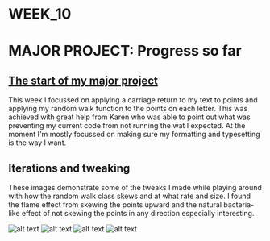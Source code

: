 # WEEK_10

# MAJOR PROJECT: Progress so far
## [The start of my major project](https://TajHealy.github.io/CodeWords/week_10/simpleShapePara/) 
This week I focussed on applying a carriage return to my text to points and applying my random walk function to the points on each letter. This was achieved with great help from Karen who was able to point out what was preventing my current code from not running the wat I expected. At the moment I'm mostly focussed on making sure my formatting and typesetting is the way I want.

## Iterations and tweaking
These images demonstrate some of the tweaks I made while playing around with how the random walk class skews and at what rate and size. I found the flame effect from skewing the points upward and the natural bacteria-like effect of not skewing the points in any direction especially interesting.

![alt text](https://github.com/TajHealy/CodeWords/blob/master/week_10/week10images/image1.jpg?raw=true)
![alt text](https://github.com/TajHealy/CodeWords/blob/master/week_10/week10images/image2.jpg?raw=true)
![alt text](https://github.com/TajHealy/CodeWords/blob/master/week_10/week10images/image3.jpg?raw=true)
![alt text](https://github.com/TajHealy/CodeWords/blob/master/week_10/week10images/image4.jpg?raw=true)
